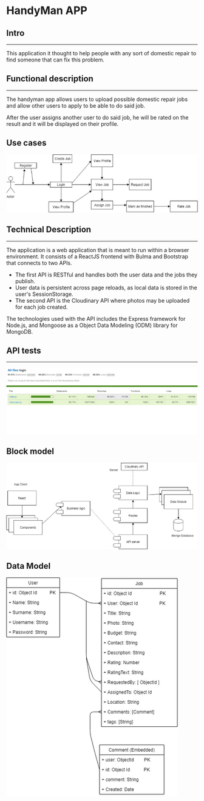 # HandyMan APP

## Intro 
----

This application it thought to help people with any sort of domestic repair to find someone that can fix this problem.

## Functional description
----
The handyman app allows users to upload possible domestic repair jobs and allow other users to apply to be able to do said job. 

After the user assigns another user to do said job, he will be rated on the result and it will be displayed on their profile.

## **Use cases**

![](images/UseCases.jpg)

## Technical Description
---

The application is a web application that is meant to run within a browser environment. It consists of a ReactJS frontend with Bulma and Bootstrap that connects to two APIs.

 - The first API is RESTful and handles both the user data and the jobs they publish.
 - User data is persistent across page reloads, as local data is stored in the user's SessionStorage.
 - The second API is the Cloudinary API where photos may be uploaded for each job created.

The technologies used with the API includes the Express framework for Node.js, and Mongoose as a Object Data Modeling (ODM) library for MongoDB.




## API tests
---
 ![](images/api-tests.jpg)

## Block model

![](images/Block-Diagram.jpg)

## Data Model

![](images/Data-model.jpg)




